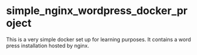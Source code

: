 # simple_nginx_wordpress_docker_project
This is a very simple docker set up for learning purposes. It contains a word press installation hosted by nginx. 

